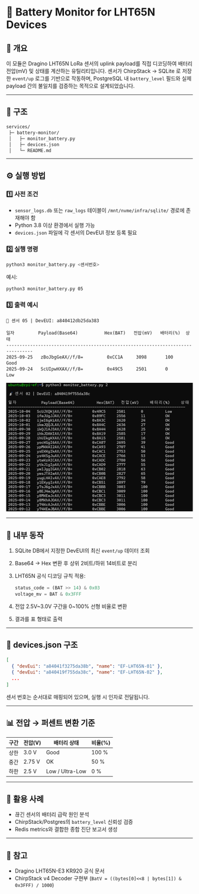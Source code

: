 # 🔋 Battery Monitor for LHT65N Devices

## 📘 개요

이 모듈은 Dragino LHT65N LoRa 센서의 uplink payload를 직접 디코딩하여 배터리 전압(mV) 및 상태를 계산하는 유틸리티입니다.
센서가 ChirpStack → SQLite 로 저장한 `event/up` 로그를 기반으로 작동하며,
PostgreSQL 내 `battery_level` 필드와 실제 payload 간의 불일치를 검증하는 목적으로 설계되었습니다.

---

## 🧩 구조

```
services/
 ├─ battery-monitor/
 │   ├─ monitor_battery.py
 │   ├─ devices.json
 │   └─ README.md
```

---

## ⚙️ 실행 방법

### 1️⃣ 사전 조건

* `sensor_logs.db` 또는 `raw_logs` 테이블이 `/mnt/nvme/infra/sqlite/` 경로에 존재해야 함
* Python 3.8 이상 환경에서 실행 가능
* `devices.json` 파일에 각 센서의 DevEUI 정보 등록 필요

### 2️⃣ 실행 명령

```bash
python3 monitor_battery.py <센서번호>
```

예시:

```bash
python3 monitor_battery.py 05
```

### 3️⃣ 출력 예시

```
📡 센서 05 | DevEUI: a840412db25da383

일자         Payload(Base64)          Hex(BAT)   전압(mV)   배터리(%)  상태
--------------------------------------------------------------------------------
2025-09-25   zBoJbgGeAX//f/8=         0xCC1A     3098       100        Good
2025-09-24   ScUIpwHXAX//f/8=         0x49C5     2501       0          Low
```
![alt text](images/image.png)

---

## 🧠 내부 동작

1. SQLite DB에서 지정한 DevEUI의 최신 `event/up` 데이터 조회
2. Base64 → Hex 변환 후 상위 2비트/하위 14비트로 분리
3. LHT65N 공식 디코딩 규칙 적용:

   ```python
   status_code = (BAT >> 14) & 0x03
   voltage_mv = BAT & 0x3FFF
   ```
4. 전압 2.5V~3.0V 구간을 0~100% 선형 비율로 변환
5. 결과를 표 형태로 출력

---

## 🧾 devices.json 구조

```json
[
  { "devEui": "a84041f3275da38b", "name": "EF-LHT65N-01" },
  { "devEui": "a840419f755da38c", "name": "EF-LHT65N-02" },
  ...
]
```

센서 번호는 순서대로 매핑되어 있으며, 실행 시 인자로 전달됩니다.

---

## 📊 전압 → 퍼센트 변환 기준

| 구간 | 전압(V)  | 배터리 상태          | 비율(%) |
| -- | ------ | --------------- | ----- |
| 상한 | 3.0 V  | Good            | 100 % |
| 중간 | 2.75 V | OK              | 50 %  |
| 하한 | 2.5 V  | Low / Ultra-Low | 0 %   |

---

## 🧰 활용 사례

* 끊긴 센서의 배터리 급락 원인 분석
* ChirpStack/Postgres의 `battery_level` 신뢰성 검증
* Redis metrics와 결합한 종합 진단 보고서 생성

---

## 📎 참고

* Dragino LHT65N-E3 KR920 공식 문서
* ChirpStack v4 Decoder 구현부 (`BatV = ((bytes[0]<<8 | bytes[1]) & 0x3FFF) / 1000`)